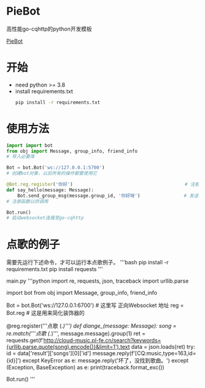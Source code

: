 # PieBot
高性能go-cqhttp的python开发模板

[PieBot](https://moeiris.asia/piebot)

# 开始
- need python >= 3.8
- install requirements.txt
    ```bash
    pip install -r requirements.txt
    ```

# 使用方法
```python
import import bot
from obj import Message, group_info, friend_info
# 导入必要库
```

```python
Bot = bot.Bot('ws://127.0.0.1:5700')
# 创建bot对象，以后所有的操作都要使用它
```

```python
@Bot.reg.register('你好')                                         # 注册函数，使用正则匹配
def say_hello(message: Message):
    Bot.send_group_msg(message.group_id, '你好呀')                # 发送群消息，message对象可以取obj.py查看
# 注册函数以供调用
```

```python
Bot.run()
# 启动websocket连接至go-cqhttp
```

# 点歌的例子

需要先运行下述命令，才可以运行本点歌例子。
'''bash
pip install -r requirements.txt
pip install requests
'''

main.py
'''python
import re, requests, json, traceback
import urllib.parse

import bot
from obj import Message, group_info, friend_info

Bot = bot.Bot('ws://127.0.0.1:6700')    # 这里写 正向Websocket 地址
reg = Bot.reg                           # 这是用来简化装饰器的


@reg.register('''点歌 (.*)''')
def diange_(message: Message):
    song = re.match('''点歌 (.*)''', message.message).group(1)
    ret = requests.get(f'http://cloud-music.pl-fe.cn/search?keywords={urllib.parse.quote(song).encode()}&limit=1').text
    data = json.loads(ret)
    try:
        id = data['result']['songs'][0]['id']
        message.reply(f'[CQ:music,type=163,id={id}]')
    except KeyError as e:
        message.reply('坏了，没找到歌曲。')
    except (Exception, BaseException) as e:
        print(traceback.format_exc())


Bot.run()
'''
